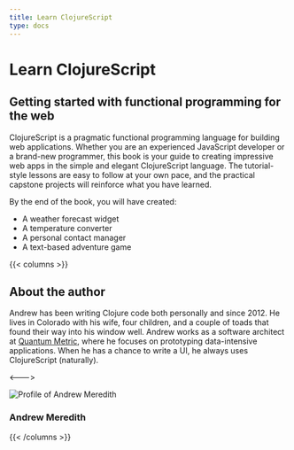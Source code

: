 ```yaml
---
title: Learn ClojureScript
type: docs
---
```


# Learn ClojureScript

## Getting started with functional programming for the web

ClojureScript is a pragmatic functional programming language for building web applications. Whether
you are an experienced JavaScript developer or a brand-new programmer, this book is your guide to
creating impressive web apps in the simple and elegant ClojureScript language. The tutorial-style lessons
are easy to follow at your own pace, and the practical capstone projects will reinforce what you have
learned.

By the end of the book, you will have created:

- A weather forecast widget
- A temperature converter
- A personal contact manager
- A text-based adventure game

{{< columns >}}
## About the author

Andrew has been writing Clojure code both personally and since 2012. He lives in
Colorado with his wife, four children, and a couple of toads that found their way into his
window well. Andrew works as a software architect at [Quantum Metric](https://www.quantummetric.com),
where he focuses on prototyping data-intensive applications. When he has a chance to write a
UI, he always uses ClojureScript (naturally).

<--->

<div class="profile">
    <img src="/img/profile.jpg" class="profile" alt="Profile of Andrew Meredith" title="Author Profile" />
    <h3>Andrew Meredith</h3>
</div>
{{< /columns >}}
